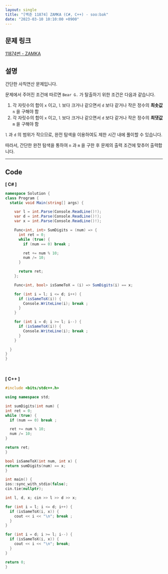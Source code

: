 ```yaml
---
layout: single
title: "[백준 11874] ZAMKA (C#, C++) - soo:bak"
date: "2023-03-10 10:10:00 +0900"
---
```


## 문제 링크
  [11874번 - ZAMKA](https://www.acmicpc.net/problem/11874)

## 설명
  간단한 사칙연산 문제입니다. <br>

  문제에서 주어진 조건에 따르면 `Bear G.` 가 탈출하기 위한 조건은 다음과 같습니다. <br>

  1. 각 자릿수의 합이 `x` 이고, `l` 보다 크거나 같으면서 `d` 보다 같거나 작은 정수의 <b>최솟값</b> `n` 을 구해야 함
  2. 각 자릿수의 합이 `x` 이고, `l` 보다 크거나 같으면서 `d` 보다 같거나 작은 정수의 <b>최댓값</b> `m` 을 구해야 함

  `l` 과 `d` 의 범위가 작으므로, 완전 탐색을 이용하여도 제한 시간 내에 풀이할 수 있습니다.<br>

  따라서, 간단한 완전 탐색을 통하여 `n` 과 `m` 을 구한 후 문제의 출력 조건에 맞추어 출력합니다.<br>

- - -

## Code
<b>[ C# ] </b>
<br>

  ```c#
namespace Solution {
  class Program {
    static void Main(string[] args) {

      var l = int.Parse(Console.ReadLine()!);
      var d = int.Parse(Console.ReadLine()!);
      var x = int.Parse(Console.ReadLine()!);

      Func<int, int> SumDigits = (num) => {
        int ret = 0;
        while (true) {
          if (num == 0) break ;

          ret += num % 10;
          num /= 10;
        }

        return ret;
      };

      Func<int, bool> isSameToX = (i) => SumDigits(i) == x;

      for (int i = l; i <= d; i++) {
        if (isSameToX(i)) {
          Console.WriteLine(i); break ;
        }
      }

      for (int i = d; i >= l; i--) {
        if (isSameToX(i)) {
          Console.WriteLine(i); break ;
        }
      }

    }
  }
}
  ```
<br><br>
<b>[ C++ ] </b>
<br>

  ```c++
#include <bits/stdc++.h>

using namespace std;

int sumDigits(int num) {
  int ret = 0;
  while (true) {
    if (num == 0) break ;

    ret += num % 10;
    num /= 10;
  }

  return ret;
}

bool isSameToX(int num, int x) {
  return sumDigits(num) == x;
}

int main() {
  ios::sync_with_stdio(false);
  cin.tie(nullptr);

  int l, d, x; cin >> l >> d >> x;

  for (int i = l; i <= d; i++) {
    if (isSameToX(i, x)) {
      cout << i << "\n"; break ;
    }
  }

  for (int i = d; i >= l; i--) {
    if (isSameToX(i, x)) {
      cout << i << "\n"; break;
    }
  }

  return 0;
}
  ```
